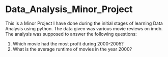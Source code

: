 # Data_Analysis_Minor_Project
This is a Minor Project I have done during the initial stages of learning Data Analysis using python. The data given was various movie reviews on imdb. The analysis was supposed to answer the following questions:
1) Which movie had the most profit during 2000-2005?
2) What is the average runtime of movies in the year 2000?
